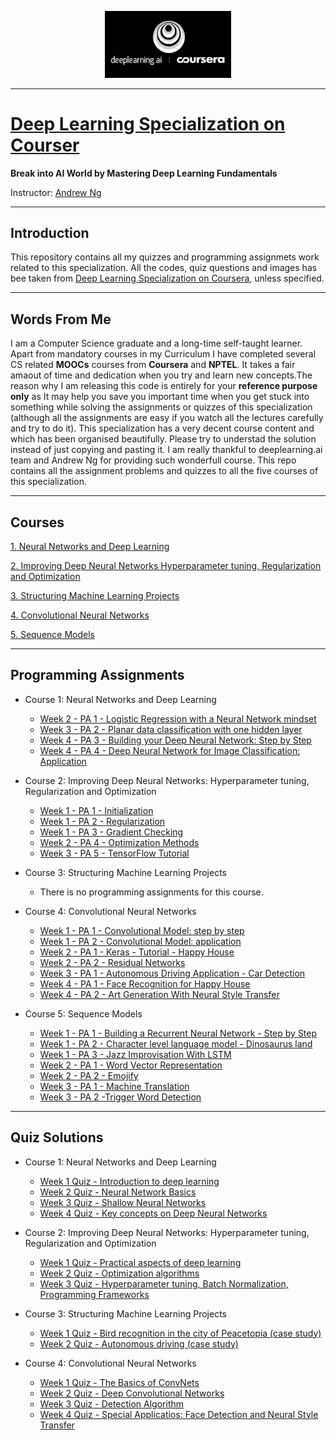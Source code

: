 <p align="center"><img width="40%" src="logo/deeplearning-ai.png" /></p>

----------------------------------------------------------------------------

# [Deep Learning Specialization on Courser](https://www.deeplearning.ai/)

**Break into AI World by Mastering Deep Learning Fundamentals**

Instructor: [Andrew Ng](http://www.andrewng.org/)

----------------------------------------------------------------------------

## Introduction

This repository contains all my quizzes and programming assignmets work related to this specialization. All the codes, quiz questions and images has bee taken from [Deep Learning Specialization on Coursera](https://www.coursera.org/specializations/deep-learning), unless specified.

----------------------------------------------------------------------------

## Words From Me

I am a Computer Science graduate and a long-time self-taught learner. Apart from mandatory courses in my Curriculum I have completed several CS related **MOOCs** courses from **Coursera** and **NPTEL**. It takes a fair amaout of time and dedication when you try and learn new concepts.The reason why I am releasing this code is entirely for your **reference purpose only** as It may help you save you important time when you get stuck into something while solving the assignments or quizzes of this specialization (although all the assignments are easy if you watch all the lectures carefully and try to do it). This specialization has a very decent course content and which has been organised beautifully. Please try to understad the solution instead of just copying and pasting it. I am really thankful to deeplearning.ai team and Andrew Ng for providing such wonderfull course.
This repo contains all the assignment problems and quizzes to all the five courses of this specialization.

----------------------------------------------------------------------------

## Courses

[1. Neural Networks and Deep Learning](https://github.com/SHANK885/Deep-Learning-Specialization-Coursera/tree/master/Course%201.%20Neural%20Networks%20and%20Deep%20Learning) 

[2. Improving Deep Neural Networks Hyperparameter tuning, Regularization and Optimization](https://github.com/SHANK885/Deep-Learning-Specialization-Coursera/tree/master/Course%202.%20Improving%20Deep%20Neural%20Networks%20Hyperparameter%20tuning%2C%20Regularization%20and%20Optimization)

[3. Structuring Machine Learning Projects](https://github.com/SHANK885/Deep-Learning-Specialization-Coursera/tree/master/Course%203.%20Structuring%20Machine%20Learning%20Projects)

[4. Convolutional Neural Networks](https://github.com/SHANK885/Deep-Learning-Specialization-Coursera/tree/master/Course%204.%20Convolutional%20Neural%20Networks)

[5. Sequence Models](https://github.com/SHANK885/Deep-Learning-Specialization-Coursera/tree/master/Course%205.%20Sequence%20Models)

----------------------------------------------------------------------------

## Programming Assignments

- Course 1: Neural Networks and Deep Learning

  - [Week 2 - PA 1 - Logistic Regression with a Neural Network mindset](https://github.com/SHANK885/Deep-Learning-Specialization-Coursera/tree/master/Course%201.%20Neural%20Networks%20and%20Deep%20Learning/Week%202/Logistic%20Regression%20as%20a%20Neural%20Network)
  - [Week 3 - PA 2 - Planar data classification with one hidden layer](https://github.com/SHANK885/Deep-Learning-Specialization-Coursera/tree/master/Course%201.%20Neural%20Networks%20and%20Deep%20Learning/Week%203/Planar%20data%20classification%20with%20one%20hidden%20layer)
  - [Week 4 - PA 3 - Building your Deep Neural Network: Step by Step](https://github.com/SHANK885/Deep-Learning-Specialization-Coursera/tree/master/Course%201.%20Neural%20Networks%20and%20Deep%20Learning/Week%204/Building%20your%20Deep%20Neural%20Network%20-%20Step%20by%20Step)
  - [Week 4 - PA 4 - Deep Neural Network for Image Classification: Application](https://github.com/SHANK885/Deep-Learning-Specialization-Coursera/tree/master/Course%201.%20Neural%20Networks%20and%20Deep%20Learning/Week%204/Deep%20Neural%20Network%20Application_%20Image%20Classification)
  
- Course 2: Improving Deep Neural Networks: Hyperparameter tuning, Regularization and Optimization

  - [Week 1 - PA 1 - Initialization](https://github.com/SHANK885/Deep-Learning-Specialization-Coursera/tree/master/Course%202.%20Improving%20Deep%20Neural%20Networks%20Hyperparameter%20tuning%2C%20Regularization%20and%20Optimization/Week%201/Initialization)
  - [Week 1 - PA 2 - Regularization](https://github.com/SHANK885/Deep-Learning-Specialization-Coursera/tree/master/Course%202.%20Improving%20Deep%20Neural%20Networks%20Hyperparameter%20tuning%2C%20Regularization%20and%20Optimization/Week%201/Regularization)
  - [Week 1 - PA 3 - Gradient Checking](https://github.com/SHANK885/Deep-Learning-Specialization-Coursera/tree/master/Course%202.%20Improving%20Deep%20Neural%20Networks%20Hyperparameter%20tuning%2C%20Regularization%20and%20Optimization/Week%201/Gradient%20Checking)
  - [Week 2 - PA 4 - Optimization Methods](https://github.com/SHANK885/Deep-Learning-Specialization-Coursera/tree/master/Course%202.%20Improving%20Deep%20Neural%20Networks%20Hyperparameter%20tuning%2C%20Regularization%20and%20Optimization/Week%203/Optimization)
  - [Week 3 - PA 5 - TensorFlow Tutorial](https://github.com/SHANK885/Deep-Learning-Specialization-Coursera/tree/master/Course%202.%20Improving%20Deep%20Neural%20Networks%20Hyperparameter%20tuning%2C%20Regularization%20and%20Optimization/Week%203/Tensorflow%20Tutorial)

- Course 3: Structuring Machine Learning Projects

  - There is no programming assignments for this course.
  
- Course 4: Convolutional Neural Networks

  - [Week 1 - PA 1 - Convolutional Model: step by step](https://github.com/SHANK885/Deep-Learning-Specialization-Coursera/blob/master/Course%204.%20Convolutional%20Neural%20Networks/Week%201/Programming%20Assignment%20-%20Convolution%20model%20-%20Step%20by%20Step%20-%20v2.ipynb)
  - [Week 1 - PA 2 - Convolutional Model: application](https://github.com/SHANK885/Deep-Learning-Specialization-Coursera/blob/master/Course%204.%20Convolutional%20Neural%20Networks/Week%201/Programming%20Assignment%20-%20Convolution%20Model%20-%20Application%20-%20v1.ipynb)
  - [Week 2 - PA 1 - Keras - Tutorial - Happy House](https://github.com/SHANK885/Deep-Learning-Specialization-Coursera/blob/master/Course%204.%20Convolutional%20Neural%20Networks/Week%202/Keras%20-%20Tutorial%20-%20Happy%20House%20v2.ipynb)
  - [Week 2 - PA 2 - Residual Networks](https://github.com/SHANK885/Deep-Learning-Specialization-Coursera/blob/master/Course%204.%20Convolutional%20Neural%20Networks/Week%202/Programming%20Assignment%20-%20Residual%20Networks%20-%20v2.ipynb)
  - [Week 3 - PA 1 - Autonomous Driving Application - Car Detection](https://github.com/SHANK885/Deep-Learning-Specialization-Coursera/blob/master/Course%204.%20Convolutional%20Neural%20Networks/Week%203/Programming%20Assignment%20-%20Autonomous%20driving%20application%20-%20Car%20detection%20-%20v3.ipynb)
  - [Week 4 - PA 1 - Face Recognition for Happy House](https://github.com/SHANK885/Deep-Learning-Specialization-Coursera/blob/master/Course%204.%20Convolutional%20Neural%20Networks/Week%204/Programming%20Assignment%20-%20Face%20Recognition%20for%20the%20Happy%20House%20-%20v3.ipynb)
  - [Week 4 - PA 2 - Art Generation With Neural Style Transfer](https://github.com/SHANK885/Deep-Learning-Specialization-Coursera/blob/master/Course%204.%20Convolutional%20Neural%20Networks/Week%204/Programming%20Assignment%20-%20Art%20Generation%20with%20Neural%20Style%20Transfer%20-%20v2.ipynb)
  
- Course 5: Sequence Models

  - [Week 1 - PA 1 - Building a Recurrent Neural Network - Step by Step](https://github.com/SHANK885/Deep-Learning-Specialization-Coursera/tree/master/Course%205.%20Sequence%20Models/Week%201/Building%20a%20Recurrent%20Neural%20Network%20-%20Step%20by%20Step)
  - [Week 1 - PA 2 - Character level language model - Dinosaurus land](https://github.com/SHANK885/Deep-Learning-Specialization-Coursera/tree/master/Course%205.%20Sequence%20Models/Week%201/Dinosaur%20Island%20--%20Character-level%20language%20model)
  - [Week 1 - PA 3 - Jazz Improvisation With LSTM](https://github.com/SHANK885/Deep-Learning-Specialization-Coursera/tree/master/Course%205.%20Sequence%20Models/Week%201/Jazz%20improvisation%20with%20LSTM)
  - [Week 2 - PA 1 - Word Vector Representation](https://github.com/SHANK885/Deep-Learning-Specialization-Coursera/tree/master/Course%205.%20Sequence%20Models/Week%202/Word%20Vector%20Representation)
  - [Week 2 - PA 2 - Emojify](https://github.com/SHANK885/Deep-Learning-Specialization-Coursera/tree/master/Course%205.%20Sequence%20Models/Week%202/Emojify)
  - [Week 3 - PA 1 - Machine Translation](https://github.com/SHANK885/Deep-Learning-Specialization-Coursera/tree/master/Course%205.%20Sequence%20Models/Week%203/Machine%20Translation)
  - [Week 3 - PA 2 -Trigger Word Detection](https://github.com/SHANK885/Deep-Learning-Specialization-Coursera/tree/master/Course%205.%20Sequence%20Models/Week%203/Trigger%20word%20detection)
  
--------------------------------------------------------------------------------------------------------

## Quiz Solutions

- Course 1: Neural Networks and Deep Learning

  - [Week 1 Quiz - Introduction to deep learning](https://github.com/SHANK885/Deep-Learning-Specialization-Coursera/blob/master/Course%201.%20Neural%20Networks%20and%20Deep%20Learning/Week%201/Quiz%20Week%201%20-%20Introduction%20to%20Deep%20Learning.pdf)
  - [Week 2 Quiz - Neural Network Basics](https://github.com/SHANK885/Deep-Learning-Specialization-Coursera/blob/master/Course%201.%20Neural%20Networks%20and%20Deep%20Learning/Week%202/Quiz%20Week%202%20-%20Neural%20Network%20Basics.pdf)
  - [Week 3 Quiz - Shallow Neural Networks](https://github.com/SHANK885/Deep-Learning-Specialization-Coursera/blob/master/Course%201.%20Neural%20Networks%20and%20Deep%20Learning/Week%203/Quiz%20Week%203%20-%20Shallow%20Neural%20Networks.pdf)
  - [Week 4 Quiz - Key concepts on Deep Neural Networks](https://github.com/SHANK885/Deep-Learning-Specialization-Coursera/blob/master/Course%201.%20Neural%20Networks%20and%20Deep%20Learning/Week%204/Quiz%20Week%204%20-%20Key%20concepts%20on%20Deep%20Neural%20Networks.pdf)

- Course 2: Improving Deep Neural Networks: Hyperparameter tuning, Regularization and Optimization

  - [Week 1 Quiz - Practical aspects of deep learning](https://github.com/SHANK885/Deep-Learning-Specialization-Coursera/blob/master/Course%202.%20Improving%20Deep%20Neural%20Networks%20Hyperparameter%20tuning%2C%20Regularization%20and%20Optimization/Week%201/Week%201%20Quiz%20-%20Practical%20aspects%20of%20deep%20learning.pdf)
  - [Week 2 Quiz - Optimization algorithms](https://github.com/SHANK885/Deep-Learning-Specialization-Coursera/blob/master/Course%202.%20Improving%20Deep%20Neural%20Networks%20Hyperparameter%20tuning%2C%20Regularization%20and%20Optimization/Week%202/Week%202%20Quiz%20-%20Optimization%20algorithms.pdf)
  - [Week 3 Quiz - Hyperparameter tuning, Batch Normalization, Programming Frameworks](https://github.com/SHANK885/Deep-Learning-Specialization-Coursera/blob/master/Course%202.%20Improving%20Deep%20Neural%20Networks%20Hyperparameter%20tuning%2C%20Regularization%20and%20Optimization/Week%203/Week%203%20Quiz%20-%20Hyperparameter%20tuning%2C%20Batch%20Normalization%2C%20Programming%20Frameworks.pdf)
  
- Course 3: Structuring Machine Learning Projects

  - [Week 1 Quiz - Bird recognition in the city of Peacetopia (case study)](https://github.com/SHANK885/Deep-Learning-Specialization-Coursera/blob/master/Course%203.%20Structuring%20Machine%20Learning%20Projects/Week%201/Week%201%20Quiz%20-%20Bird%20recognition%20in%20the%20city%20of%20Peacetopia%20(case%20study).pdf)
  - [Week 2 Quiz - Autonomous driving (case study)](https://github.com/SHANK885/Deep-Learning-Specialization-Coursera/blob/master/Course%203.%20Structuring%20Machine%20Learning%20Projects/Week%202/Week%202%20Quiz%20-%20Autonomous%20driving%20(case%20study).pdf)

- Course 4: Convolutional Neural Networks

  - [Week 1 Quiz - The Basics of ConvNets](https://github.com/SHANK885/Deep-Learning-Specialization-Coursera/blob/master/Course%204.%20Convolutional%20Neural%20Networks/Week%201/Quiz%20-%20The%20basics%20of%20ConvNets.pdf)
  - [Week 2 Quiz - Deep Convolutional Networks](https://github.com/SHANK885/Deep-Learning-Specialization-Coursera/blob/master/Course%204.%20Convolutional%20Neural%20Networks/Week%202/Quiz%20-%20Deep%20Convolutional%20Networks.pdf)
  - [Week 3 Quiz - Detection Algorithm](https://github.com/SHANK885/Deep-Learning-Specialization-Coursera/blob/master/Course%204.%20Convolutional%20Neural%20Networks/Week%203/Quiz%20-%20Detection%20Algorithm.pdf)
  - [Week 4 Quiz - Special Applicatios: Face Detection and Neural Style Transfer](https://github.com/SHANK885/Deep-Learning-Specialization-Coursera/blob/master/Course%204.%20Convolutional%20Neural%20Networks/Week%204/Quiz%20-%20Special%20applications%20-%20Face%20recognition%20%26%20Neural%20style%20transfer.pdf)



